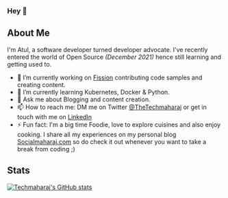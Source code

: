 ### Hey 👋

## About Me
I'm Atul, a software developer turned developer advocate. I've recently entered the world of Open Source _(December 2021)_ hence still learning and getting used to.

- 🔭 I’m currently working on [Fission](https://github.com/fission) contributing code samples and creating content.
- 🌱 I’m currently learning Kubernetes, Docker & Python.
- 💬 Ask me about Blogging and content creation.
- 📫 How to reach me: DM me on Twitter [@TheTechmaharaj](https://twitter.com/TheTechMaharaj) or get in touch with me on [LinkedIn](https://www.linkedin.com/in/atulpriyasharma/)
- ⚡ Fun fact: I'm a big time Foodie, love to explore cuisines and also enjoy cooking. I share all my experiences on my personal blog [Socialmaharaj.com](https://socialmaharaj.com) so do check it out whenever you want to take a break from coding ;)

## Stats
[![Techmaharaj's GitHub stats](https://github-readme-stats.vercel.app/api?username=techmaharaj&count_private=true&show_icons=true)](https://github.com/techmaharaj)
